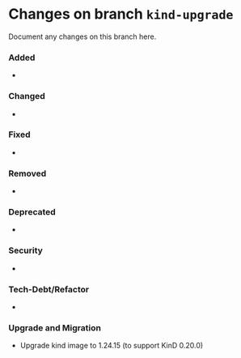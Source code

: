 # Changes on branch `kind-upgrade`
Document any changes on this branch here.
### Added
- 

### Changed
- 

### Fixed
- 

### Removed
- 

### Deprecated
- 

### Security
- 

### Tech-Debt/Refactor
- 

### Upgrade and Migration
- Upgrade kind image to 1.24.15 (to support KinD 0.20.0)
